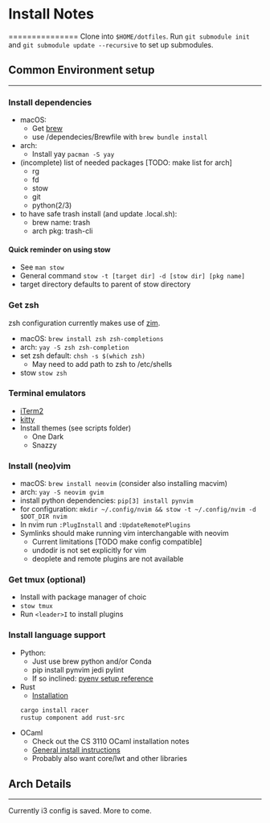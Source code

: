 # Install Notes
===============
Clone into `$HOME/dotfiles`.
Run `git submodule init` and `git submodule update --recursive` to set up 
submodules.

## Common Environment setup
---------------------------

### Install dependencies
- macOS:
    * Get [brew][1]
    * use /dependecies/Brewfile with `brew bundle install`
- arch:
    * Install yay `pacman -S yay`
- (incomplete) list of needed packages [TODO: make list for arch]
    * rg
    * fd
    * stow
    * git
    * python(2/3)
- to have safe trash install (and update .local.sh):
    * brew name: trash
    * arch pkg: trash-cli

#### Quick reminder on using stow
- See `man stow`
- General command `stow -t [target dir] -d [stow dir] [pkg name]`
- target directory defaults to parent of stow directory

### Get zsh
zsh configuration currently makes use of [zim][2].

- macOS: `brew install zsh zsh-completions`
- arch: `yay -S zsh zsh-completion`
- set zsh default: `chsh -s $(which zsh)`
    * May need to add path to zsh to /etc/shells
- stow `stow zsh`

### Terminal emulators
- [iTerm2][3]
- [kitty][4]
- Install themes (see scripts folder)
    * One Dark
    * Snazzy

### Install (neo)vim
- macOS: `brew install neovim` (consider also installing macvim)
- arch: `yay -S neovim gvim`
- install python dependencies: `pip[3] install pynvim`
- for configuration: 
    `mkdir ~/.config/nvim && stow -t ~/.config/nvim -d $DOT_DIR nvim`
- In nvim run `:PlugInstall` and `:UpdateRemotePlugins`
- Symlinks should make running vim interchangable with neovim
    * Current limitations [TODO make config compatible]
	+ undodir is not set explicitly for vim
	+ deoplete and remote plugins are not available

### Get tmux (optional)
- Install with package manager of choic
- `stow tmux`
- Run `<leader>I` to install plugins

### Install language support
- Python:
    * Just use brew python and/or Conda
    * pip install pynvim jedi pylint
    * If so inclined: [pyenv setup reference][5]
- Rust
    * [Installation][6]
	```sh
	cargo install racer
	rustup component add rust-src
	```
- OCaml
    * Check out the CS 3110 OCaml installation notes
    * [General install instructions][7]
    * Probably also want core/lwt and other libraries

## Arch Details
---------------
Currently i3 config is saved. More to come.

[1]: https://brew.sh/
[2]: https://github.com/zimfw/zimfw
[3]: https://www.iterm2.com/
[4]: https://sw.kovidgoyal.net/kitty/
[5]: https://medium.com/@henriquebastos/the-definitive-guide-to-setup-my-python-workspace-628d68552e14
[6]: https://www.rust-lang.org/en-US/install.html
[7]: https://ocaml.org/docs/install.html
